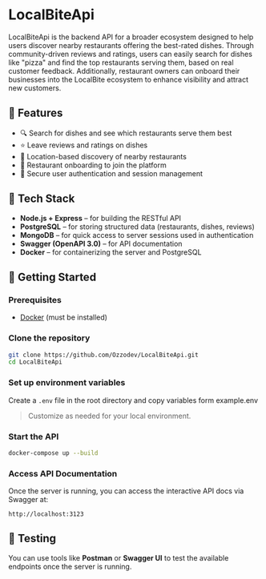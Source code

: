 # LocalBiteApi

LocalBiteApi is the backend API for a broader ecosystem designed to help users discover nearby restaurants offering the best-rated dishes. Through community-driven reviews and ratings, users can easily search for dishes like "pizza" and find the top restaurants serving them, based on real customer feedback. Additionally, restaurant owners can onboard their businesses into the LocalBite ecosystem to enhance visibility and attract new customers.

## 🌟 Features

- 🔍 Search for dishes and see which restaurants serve them best
- ⭐ Leave reviews and ratings on dishes
- 📍 Location-based discovery of nearby restaurants
- 🏢 Restaurant onboarding to join the platform
- 🔐 Secure user authentication and session management

## 🧱 Tech Stack

- **Node.js + Express** – for building the RESTful API
- **PostgreSQL** – for storing structured data (restaurants, dishes, reviews)
- **MongoDB** – for quick access to server sessions used in authentication
- **Swagger (OpenAPI 3.0)** – for API documentation
- **Docker** – for containerizing the server and PostgreSQL

## 🚀 Getting Started

### Prerequisites

- [Docker](https://www.docker.com/products/docker-desktop) (must be installed)

### Clone the repository

```bash
git clone https://github.com/Ozzodev/LocalBiteApi.git
cd LocalBiteApi
```

### Set up environment variables

Create a `.env` file in the root directory and copy variables form example.env

> Customize as needed for your local environment.

### Start the API

```bash
docker-compose up --build
```

### Access API Documentation

Once the server is running, you can access the interactive API docs via Swagger at:

```
http://localhost:3123
```

## 🧪 Testing

You can use tools like **Postman** or **Swagger UI** to test the available endpoints once the server is running.
